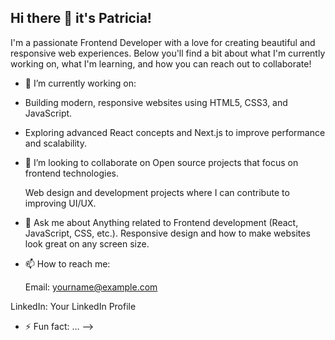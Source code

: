 ## Hi there 👋 it's Patricia!

I'm a passionate Frontend Developer with a love for creating beautiful and responsive web experiences. Below you'll find a bit about what I'm currently working on, what I'm learning, and how you can reach out to collaborate!

- 🔭 I’m currently working on:
  
- Building modern, responsive websites using HTML5, CSS3, and JavaScript.

- Exploring advanced React concepts and Next.js to improve performance and scalability.

- 👯 I’m looking to collaborate on
  Open source projects that focus on frontend technologies.
  
  Web design and development projects where I can contribute to improving UI/UX.
  

- 💬 Ask me about
  Anything related to Frontend development (React, JavaScript, CSS, etc.).
  Responsive design and how to make websites look great on any screen size.
  
- 📫 How to reach me:

  Email: yourname@example.com

  
LinkedIn: Your LinkedIn Profile
  

- ⚡ Fun fact: ...
-->
